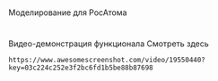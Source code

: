#
Моделирование для РосАтома

#
Видео-демонстрация функционала
Смотреть здесь
```
https://www.awesomescreenshot.com/video/19550440?key=03c224c252e3f2bc6fd1b5be88b87698
```


